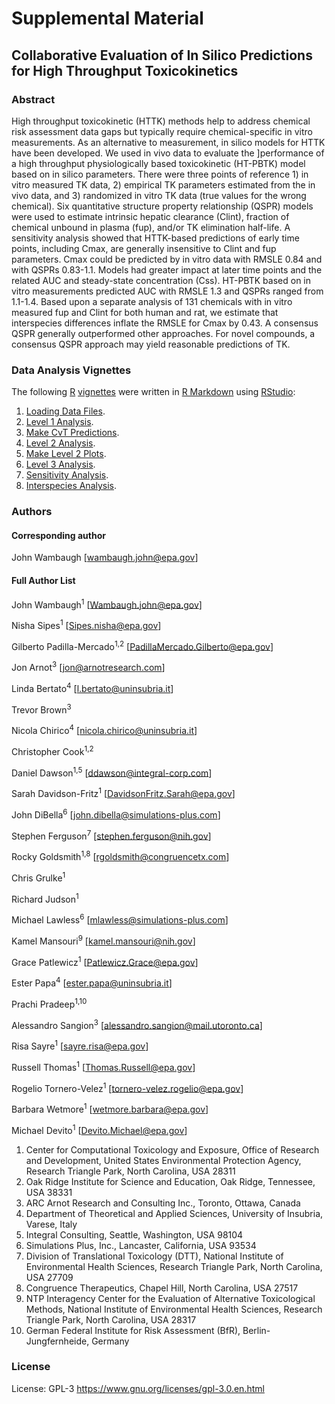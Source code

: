 # Supplemental Material

## Collaborative Evaluation of In Silico Predictions for High Throughput Toxicokinetics

### Abstract

High throughput toxicokinetic (HTTK) methods help to address chemical risk assessment data gaps but typically require chemical-specific in vitro measurements. As an alternative to measurement, in silico models for HTTK have been developed. We used in vivo data to evaluate the ]performance of a high throughput physiologically based toxicokinetic (HT-PBTK) model based on in silico parameters. There were three points of reference 1) in vitro measured TK data, 2) empirical TK parameters estimated from the in vivo data, and 3) randomized in vitro TK data (true values for the wrong chemical). Six quantitative structure property relationship (QSPR) models were used to estimate intrinsic hepatic clearance (Clint), fraction of chemical unbound in plasma (fup), and/or TK elimination half-life. A sensitivity analysis showed that HTTK-based predictions of early time points, including Cmax, are generally insensitive to Clint and fup parameters. Cmax could be predicted by in vitro data with RMSLE 0.84 and with QSPRs 0.83-1.1. Models had greater impact at later time points and the related AUC and steady-state concentration (Css). HT-PBTK based on in vitro measurements predicted AUC with RMSLE 1.3 and QSPRs ranged from 1.1-1.4. Based upon a separate analysis of 131 chemicals with in vitro measured fup and Clint for both human and rat, we estimate that interspecies differences inflate the RMSLE for Cmax by 0.43. A consensus QSPR generally outperformed other approaches. For novel compounds, a consensus QSPR approach may yield reasonable predictions of TK. 
### Data Analysis Vignettes

The following [R](https://cran.r-project.org/ "R") [vignettes](https://r-pkgs.org/vignettes.html "Vignettes") were written in [R Markdown](https://rmarkdown.rstudio.com/ "R Markdown") using [RStudio](https://posit.co/downloads/ "Download RStudio"):

1. [Loading Data Files](https://github.com/USEPA/CompTox-ExpoCast-HTTKQSPRs/blob/main/TKQSPRs-1-Data.Rmd "Loading Data Files").
2. [Level 1 Analysis](https://github.com/USEPA/CompTox-ExpoCast-HTTKQSPRs/blob/main/TKQSPRs-2-Level1Analysis.Rmd "Level 1 Analysis").
3. [Make CvT Predictions](https://github.com/USEPA/CompTox-ExpoCast-HTTKQSPRs/blob/main/TKQSPRs-3-Level2MakePreds.Rmd "Make CvT Predictions").
4. [Level 2 Analysis](https://github.com/USEPA/CompTox-ExpoCast-HTTKQSPRs/blob/main/TKQSPRs-4-Level2AnalyzePreds.Rmd "Level 2 Analysis").
5. [Make Level 2 Plots](https://github.com/USEPA/CompTox-ExpoCast-HTTKQSPRs/blob/main/TKQSPRs-5-Level2MakePlots.Rmd "Make Level 2 Plots").
6. [Level 3 Analysis](https://github.com/USEPA/CompTox-ExpoCast-HTTKQSPRs/blob/main/TKQSPRs-6-Level3Analysis.Rmd "Level 3 Analysis").
7. [Sensitivity Analysis](https://github.com/USEPA/CompTox-ExpoCast-HTTKQSPRs/blob/main/TKQSPRs-7-SensitivityAnalysis.Rmd "Sensitivity Analysis").
8. [Interspecies Analysis](https://github.com/USEPA/CompTox-ExpoCast-HTTKQSPRs/blob/main/TKQSPRs-8-InterspecesEvaluation.Rmd "Interspecies Analysis").

### Authors

#### Corresponding author 
John Wambaugh [wambaugh.john@epa.gov]

#### Full Author List

John Wambaugh<sup>1</sup> [Wambaugh.john@epa.gov]

Nisha Sipes<sup>1</sup> [Sipes.nisha@epa.gov]

Gilberto Padilla-Mercado<sup>1,2</sup>	[PadillaMercado.Gilberto@epa.gov]

Jon Arnot<sup>3</sup>	[jon@arnotresearch.com]

Linda Bertato<sup>4</sup> [l.bertato@uninsubria.it]

Trevor Brown<sup>3</sup>

Nicola Chirico<sup>4</sup> [nicola.chirico@uninsubria.it]

Christopher Cook<sup>1,2</sup> 

Daniel Dawson<sup>1,5</sup>	[ddawson@integral-corp.com]

Sarah Davidson-Fritz<sup>1</sup>	[DavidsonFritz.Sarah@epa.gov]

John DiBella<sup>6</sup>	[john.dibella@simulations-plus.com]

Stephen Ferguson<sup>7</sup>	[stephen.ferguson@nih.gov]

Rocky Goldsmith<sup>1,8</sup>	[rgoldsmith@congruencetx.com]

Chris Grulke<sup>1</sup>	

Richard Judson<sup>1</sup>	

Michael Lawless<sup>6</sup>	[mlawless@simulations-plus.com]

Kamel Mansouri<sup>9</sup>	[kamel.mansouri@nih.gov]

Grace Patlewicz<sup>1</sup>	[Patlewicz.Grace@epa.gov]

Ester Papa<sup>4</sup>	[ester.papa@uninsubria.it]

Prachi Pradeep<sup>1,10</sup>	

Alessandro Sangion<sup>3</sup>	[alessandro.sangion@mail.utoronto.ca]

Risa Sayre<sup>1</sup>	[sayre.risa@epa.gov]

Russell Thomas<sup>1</sup>	[Thomas.Russell@epa.gov]

Rogelio Tornero-Velez<sup>1</sup>	[tornero-velez.rogelio@epa.gov]

Barbara Wetmore<sup>1</sup>	[wetmore.barbara@epa.gov]

Michael Devito<sup>1</sup>	[Devito.Michael@epa.gov]

1.	Center for Computational Toxicology and Exposure, Office of Research and Development, United States Environmental Protection Agency, Research Triangle Park, North Carolina, USA 28311
2.	Oak Ridge Institute for Science and Education, Oak Ridge, Tennessee, USA 38331
3.	ARC Arnot Research and Consulting Inc., Toronto, Ottawa, Canada
4.	Department of Theoretical and Applied Sciences, University of Insubria, Varese, Italy
5.	Integral Consulting, Seattle, Washington, USA 98104
6.	Simulations Plus, Inc., Lancaster, California, USA 93534
7.	Division of Translational Toxicology (DTT), National Institute of Environmental Health Sciences, Research Triangle Park, North Carolina, USA 27709
8.	Congruence Therapeutics, Chapel Hill, North Carolina, USA 27517
9.	NTP Interagency Center for the Evaluation of Alternative Toxicological Methods, National Institute of Environmental Health Sciences, Research Triangle Park, North Carolina, USA 28317
10.	German Federal Institute for Risk Assessment (BfR), Berlin-Jungfernheide, Germany

### License

License: GPL-3 <https://www.gnu.org/licenses/gpl-3.0.en.html>